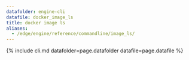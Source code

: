 ```yaml
---
datafolder: engine-cli
datafile: docker_image_ls
title: docker image ls
aliases:
  - /edge/engine/reference/commandline/image_ls/
---
```

<!--
This page is automatically generated from Docker's source code. If you want to
suggest a change to the text that appears here, open a ticket or pull request
in the source repository on GitHub:

https://github.com/docker/cli
-->

{% include cli.md datafolder=page.datafolder datafile=page.datafile %}
